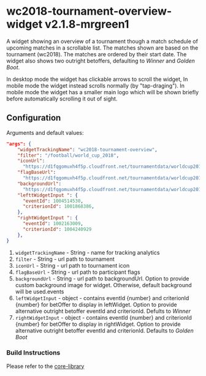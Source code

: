 # wc2018-tournament-overview-widget v2.1.8-mrgreen1

A widget showing an overview of a tournament though a match schedule of upcoming matches in a scrollable list. The matches shown are based on the tournament (wc2018). The matches are ordered by their start date. The widget also shows two outright betoffers, defaulting to _Winner_ and _Golden Boot_.

In desktop mode the widget has clickable arrows to scroll the widget, In mobile mode the widget instead scrolls normally (by "tap-draging"). In mobile mode the widget has a smaller main logo which will be shown briefly before automatically scrolling it out of sight.

## Configuration

Arguments and default values:

```json
"args": {
    "widgetTrackingName": "wc2018-tournament-overview",
    "filter": "/football/world_cup_2018",
    "iconUrl":
      "https://d1fqgomuxh4f5p.cloudfront.net/tournamentdata/worldcup2018/icons/world_cup_2018.svg",
    "flagBaseUrl":
      "https://d1fqgomuxh4f5p.cloudfront.net/tournamentdata/worldcup2018/icons/",
    "backgroundUrl":
      "https://d1fqgomuxh4f5p.cloudfront.net/tournamentdata/worldcup2018/overview-bw-bg-desktop.jpg",
    "lefttWidgetInput ": {
      "eventId": 1004514530,
      "criterionId": 1001868386,
    },
    "rightWidgetInput ": {
      "eventId": 1002163009,
      "criterionId": 1004240929
    },
}
```

1.  `widgetTrackingName` - String - name for tracking analytics
2.  `filter` - String - url path to tournament
3.  `iconUrl` - String - url path to tournament icon
4.  `flagBaseUrl` - String - url path to participant flags
5.  `backgroundUrl` - String - url path to backgroundUrl. Option to provide custom background image for widget. Otherwise, default background will be used.events
6.  `leftWidgetInput` - object - contains eventId {number} and criterionId {number} for betOffer to display in leftWidget. Option to provide alternative outright betoffer eventId and criterionId. Defults to _Winner_
7.  `rightWidgetInput` - object - contains eventId {number} and criterionId {number} for betOffer to display in rightWidget. Option to provide alternative outright betoffer eventId and criterionId. Defaults to _Golden Boot_

### Build Instructions

Please refer to the [core-library](https://github.com/kambi-sportsbook-widgets/widget-core-library)
